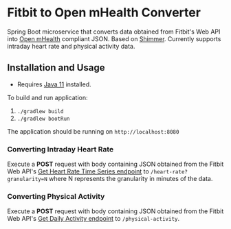 # Fitbit to Open mHealth Converter
Spring Boot microservice that converts data obtained from Fitbit's Web API into [Open mHealth](https://openmhealth.org) compliant JSON. Based on [Shimmer](https://github.com/openmhealth/shimmer).
Currently supports intraday heart rate and physical activity data.

## Installation and Usage
- Requires [Java 11](http://www.oracle.com/technetwork/java/javase/downloads/index.html) installed.

To build and run application:
1. `./gradlew build`
2. `./gradlew bootRun`

The application should be running on `http://localhost:8080`

### Converting Intraday Heart Rate
Execute a **POST** request with body containing JSON obtained from the Fitbit Web API's [Get Heart Rate Time Series endpoint](https://dev.fitbit.com/build/reference/web-api/heart-rate/) to `/heart-rate?granularity=N` where N represents the granularity in minutes of the data.

### Converting Physical Activity
Execute a **POST** request with body containing JSON obtained from the Fitbit Web API's [Get Daily Activity endpoint](https://dev.fitbit.com/build/reference/web-api/activity/)  to `/physical-activity`.